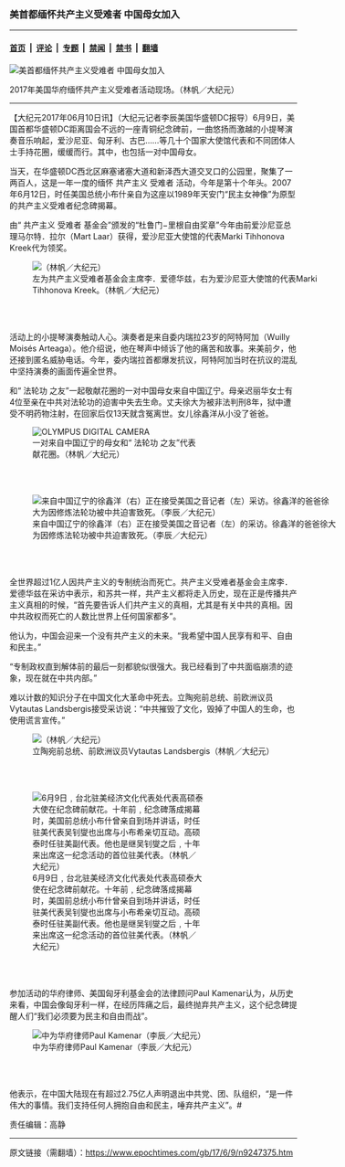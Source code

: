 ### 美首都缅怀共产主义受难者 中国母女加入

---

#### [首页](../../../..?n9247375) &nbsp;|&nbsp; [评论](../../../../../epoch-comment?n9247375) &nbsp;|&nbsp; [专题](../../../../../epoch-special?n9247375) &nbsp;|&nbsp; [禁闻](../../../../../epoch-news?n9247375) &nbsp;|&nbsp; [禁书](../../../../../books?n9247375) &nbsp;|&nbsp; [翻墙](https://github.com/gfw-breaker/nogfw/blob/master/README.md?n9247375)


<div><img alt="美首都缅怀共产主义受难者 中国母女加入" class="attachment-djy_600_400 size-djy_600_400 wp-post-image" src="https://i.epochtimes.com/assets/uploads/2017/06/P6091926-1-600x400.jpg"/>
<div class="caption">
 <p>
  2017年美国华府缅怀共产主义受难者活动现场。（林帆／大纪元）
 </p>
</div></div><hr/><div class="post_content" id="artbody" itemprop="articleBody">
 <!-- article content begin -->
 <p>
  【大纪元2017年06月10日讯】（大纪元记者李辰美国华盛顿DC报导）6月9日，美国首都华盛顿DC距离国会不远的一座青铜纪念碑前，一曲悠扬而激越的小提琴演奏音乐响起，爱沙尼亚、匈牙利、古巴……等几十个国家大使馆代表和不同团体人士手持花圈，缓缓而行。其中，也包括一对中国母女。
 </p>
 <p>
  当天，在华盛顿DC西北区麻塞诸塞大道和新泽西大道交叉口的公园里，聚集了一两百人，这是一年一度的缅怀
  <ok href="https://www.epochtimes.com/gb/tag/%E5%85%B1%E4%BA%A7%E4%B8%BB%E4%B9%89.html">
   共产主义
  </ok>
  <ok href="https://www.epochtimes.com/gb/tag/%E5%8F%97%E9%9A%BE%E8%80%85.html">
   受难者
  </ok>
  活动，今年是第十个年头。2007年6月12日，时任美国总统小布什亲自为这座以1989年天安门“民主女神像”为原型的共产主义受难者纪念碑揭幕。
 </p>
 <p>
  由“
  <ok href="https://www.epochtimes.com/gb/tag/%E5%85%B1%E4%BA%A7%E4%B8%BB%E4%B9%89.html">
   共产主义
  </ok>
  <ok href="https://www.epochtimes.com/gb/tag/%E5%8F%97%E9%9A%BE%E8%80%85.html">
   受难者
  </ok>
  基金会”颁发的“杜鲁门−里根自由奖章”今年由前爱沙尼亚总理马尔特．拉尔（Mart Laar）获得，爱沙尼亚大使馆的代表Marki Tihhonova Kreek代为领奖。
 </p>
 <figure aria-describedby="caption-attachment-9247681" class="wp-caption aligncenter" id="attachment_9247681" style="width: 533px">
  <ok href=" https://i.epochtimes.com/assets/uploads/2017/06/P6091912-533x400.jpg" rel="noreferrer noopener" target="_blank">
   <img alt="（林帆／大纪元）" class="size-medium_vertical wp-image-9247681" src="https://i.epochtimes.com/assets/uploads/2017/06/P6091912-533x400.jpg"/>
  </ok>
  <br/><figcaption class="wp-caption-text" id="caption-attachment-9247681">
   左为共产主义受难者基金会主席李．爱德华兹，右为爱沙尼亚大使馆的代表Marki Tihhonova Kreek。（林帆／大纪元）
  </figcaption><br/>
 </figure><br/>
 <p>
  活动上的小提琴演奏触动人心。演奏者是来自委内瑞拉23岁的阿特阿加（Wuilly Moisés Arteaga）。他介绍说，他在琴声中倾诉了他的痛苦和故事。来美前夕，他还接到匿名威胁电话。今年，委内瑞拉首都爆发抗议，阿特阿加当时在抗议的混乱中坚持演奏的画面传遍全世界。
 </p>
 <p>
  和“
  <ok href="https://www.epochtimes.com/gb/tag/%E6%B3%95%E8%BD%AE%E5%8A%9F.html">
   法轮功
  </ok>
  之友”一起敬献花圈的一对中国母女来自中国辽宁。母亲迟丽华女士有4位至亲在中共对法轮功的迫害中失去生命。丈夫徐大为被非法判刑8年，狱中遭受不明药物注射，在回家后仅13天就含冤离世。女儿徐鑫洋从小没了爸爸。
 </p>
 <figure aria-describedby="caption-attachment-9247673" class="wp-caption aligncenter" id="attachment_9247673" style="width: 300px">
  <ok href=" https://i.epochtimes.com/assets/uploads/2017/06/P6091938-300x400.jpg" rel="noreferrer noopener" target="_blank">
   <img alt="OLYMPUS DIGITAL CAMERA" class="size-medium_vertical wp-image-9247673" src="https://i.epochtimes.com/assets/uploads/2017/06/P6091938-300x400.jpg"/>
  </ok>
  <br/><figcaption class="wp-caption-text" id="caption-attachment-9247673">
   一对来自中国辽宁的母女和“
   <ok href="https://www.epochtimes.com/gb/tag/%E6%B3%95%E8%BD%AE%E5%8A%9F.html">
    法轮功
   </ok>
   之友”代表献花圈。（林帆／大纪元）
  </figcaption><br/>
 </figure><br/>
 <figure aria-describedby="caption-attachment-9247561" class="wp-caption aligncenter" id="attachment_9247561" style="width: 533px">
  <ok href=" https://i.epochtimes.com/assets/uploads/2017/06/20170609_101305-711x400.jpg" rel="noreferrer noopener" target="_blank">
   <img alt="来自中国辽宁的徐鑫洋（右）正在接受美国之音记者（左）采访。徐鑫洋的爸爸徐大为因修炼法轮功被中共迫害致死。（李辰／大纪元）" class="size-medium_vertical wp-image-9247561" src="https://i.epochtimes.com/assets/uploads/2017/06/20170609_101305-711x400.jpg"/>
  </ok>
  <br/><figcaption class="wp-caption-text" id="caption-attachment-9247561">
   来自中国辽宁的徐鑫洋（右）正在接受美国之音记者（左）的采访。徐鑫洋的爸爸徐大为因修炼法轮功被中共迫害致死。（李辰／大纪元）
  </figcaption><br/>
 </figure><br/>
 <p>
  全世界超过1亿人因共产主义的专制统治而死亡。共产主义受难者基金会主席李．爱德华兹在采访中表示，和苏共一样，共产主义都将走入历史，现在正是传播共产主义真相的时候，“首先要告诉人们共产主义的真相，尤其是有关中共的真相。因中共政权而死亡的人数比世界上任何国家都多”。
 </p>
 <p>
  他认为，中国会迎来一个没有共产主义的未来。“我希望中国人民享有和平、自由和民主。”
 </p>
 <p>
  “专制政权直到解体前的最后一刻都貌似很强大。我已经看到了中共面临崩溃的迹象，现在就在中共内部。”
 </p>
 <p>
  难以计数的知识分子在中国文化大革命中死去。立陶宛前总统、前欧洲议员Vytautas Landsbergis接受采访说：“中共摧毁了文化，毁掉了中国人的生命，也使用谎言宣传。”
 </p>
 <figure aria-describedby="caption-attachment-9247693" class="wp-caption aligncenter" id="attachment_9247693" style="width: 533px">
  <ok href=" https://i.epochtimes.com/assets/uploads/2017/06/P6091921-606x400.jpg" rel="noreferrer noopener" target="_blank">
   <img alt="（林帆／大纪元）" class="size-medium_vertical wp-image-9247693" src="https://i.epochtimes.com/assets/uploads/2017/06/P6091921-606x400.jpg"/>
  </ok>
  <br/><figcaption class="wp-caption-text" id="caption-attachment-9247693">
   立陶宛前总统、前欧洲议员Vytautas Landsbergis（林帆／大纪元）
  </figcaption><br/>
 </figure><br/>
 <figure aria-describedby="caption-attachment-9251812" class="wp-caption aligncenter" id="attachment_9251812" style="width: 300px">
  <ok href=" https://i.epochtimes.com/assets/uploads/2017/06/P6091935-300x400.jpg" rel="noreferrer noopener" target="_blank">
   <img alt="6月9日﹐台北驻美经济文化代表处代表高硕泰大使在纪念碑前献花。十年前﹐纪念碑落成揭幕时，美国前总统小布什曾亲自到场并讲话，时任驻美代表吴钊燮也出席与小布希亲切互动。高硕泰时任驻美副代表。他也是继吴钊燮之后﹐十年来出席这一纪念活动的首位驻美代表。（林帆／大纪元）" class="wp-image-9251812 size-medium_vertical" src="https://i.epochtimes.com/assets/uploads/2017/06/P6091935-300x400.jpg"/>
  </ok>
  <br/><figcaption class="wp-caption-text" id="caption-attachment-9251812">
   6月9日﹐台北驻美经济文化代表处代表高硕泰大使在纪念碑前献花。十年前﹐纪念碑落成揭幕时，美国前总统小布什曾亲自到场并讲话，时任驻美代表吴钊燮也出席与小布希亲切互动。高硕泰时任驻美副代表。他也是继吴钊燮之后﹐十年来出席这一纪念活动的首位驻美代表。（林帆／大纪元）
  </figcaption><br/>
 </figure><br/>
 <p>
  参加活动的华府律师、美国匈牙利基金会的法律顾问Paul Kamenar认为，从历史来看，中国会像匈牙利一样，在经历阵痛之后，最终抛弃共产主义，这个纪念碑提醒人们“我们必须要为民主和自由而战”。
 </p>
 <figure aria-describedby="caption-attachment-9247550" class="wp-caption aligncenter" id="attachment_9247550" style="width: 533px">
  <ok href=" https://i.epochtimes.com/assets/uploads/2017/06/20170609_105003-711x400.jpg" rel="noreferrer noopener" target="_blank">
   <img alt="中为华府律师Paul Kamenar（李辰／大纪元）" class="size-medium_vertical wp-image-9247550" src="https://i.epochtimes.com/assets/uploads/2017/06/20170609_105003-711x400.jpg"/>
  </ok>
  <br/><figcaption class="wp-caption-text" id="caption-attachment-9247550">
   中为华府律师Paul Kamenar（李辰／大纪元）
  </figcaption><br/>
 </figure><br/>
 <p>
  他表示，在中国大陆现在有超过2.75亿人声明退出中共党、团、队组织，“是一件伟大的事情。我们支持任何人拥抱自由和民主，唾弃共产主义”。#
 </p>
 <p>
  责任编辑：高静
 </p>
 <!-- article content end -->
 <div id="below_article_ad">
 </div>
</div>


---

原文链接（需翻墙）：https://www.epochtimes.com/gb/17/6/9/n9247375.htm